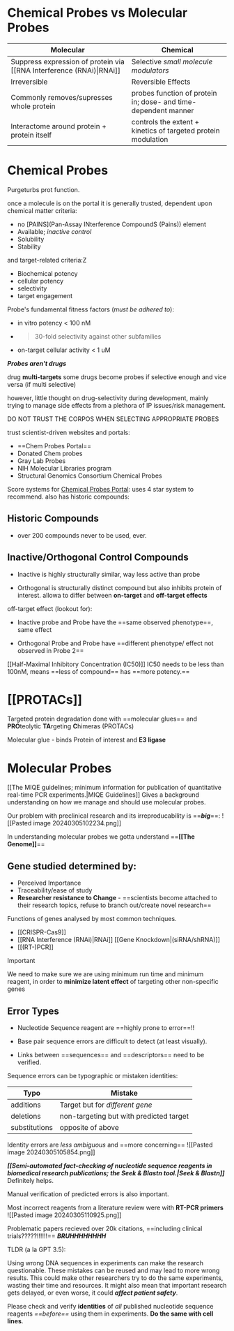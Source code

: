 # Chemical Probes vs Molecular Probes

| Molecular                                                            | Chemical                                                       |
| -------------------------------------------------------------------- | -------------------------------------------------------------- |
| Suppress expression of protein via [[RNA Interference (RNAi)\|RNAi]] | Selective *small molecule modulators*                          |
| Irreversible                                                         | Reversible Effects                                             |
| Commonly removes/supresses whole protein                             | probes function of protein in; dose- and time-dependent manner |
| Interactome around protein + protein itself                          | controls the extent + kinetics of targeted protein modulation  |

# Chemical Probes
Purgeturbs prot function.

once a molecule is on the portal it is generally trusted,
dependent upon chemical matter criteria:
- no [PAINS](Pan-Assay INterference CompoundS (Pains)) element
- Available; *inactive control*
- Solubility
- Stability

and target-related criteria:Z
- Biochemical potency
- cellular potency
- selectivity
- target engagement

Probe's fundamental fitness factors (*must be adhered to*):
- in vitro potency < 100 nM
- >30-fold selectivity against other subfamilies
- on-target cellular activity < 1 uM

***Probes aren't drugs***

drug **multi-targets**
some drugs become probes if selective enough and vice versa (if multi selective)

however, little thought on drug-selectivity during development, mainly trying to manage side effects from a plethora of IP issues/risk management.

DO NOT TRUST THE CORPOS WHEN SELECTING APPROPRIATE PROBES

trust scientist-driven websites and portals:
- ==Chem Probes Portal==
- Donated Chem probes
- Gray Lab Probes
- NIH Molecular Libraries program
- Structural Genomics Consortium Chemical Probes

Score systems for [Chemical Probes Portal](http://www.chemicalprobes.org/):
uses 4 star system to recommend.
also has historic compounds:

## Historic Compounds
- over 200 compounds never to be used, ever.

## Inactive/Orthogonal Control Compounds

- Inactive is highly structurally similar, way less active than probe

- Orthogonal is structurally distinct compound but also inhibits protein of interest.
allowa to differ between **on-target** and **off-target effects**

off-target effect (lookout for):

- Inactive probe and Probe have the ==same observed phenotype==, same effect

- Orthogonal Probe and Probe have ==different phenotype/ effect not observed in Probe 2==

[[Half-Maximal Inhibitory Concentration (IC50)]]
IC50 needs to be less than 100nM,  means ==less of compound== has ==more potency.==


# [[PROTACs]]

Targeted protein degradation done with ==molecular glues== and **PRO**teolytic **TA**rgeting **C**himeras (PROTACs)

Molecular glue - binds Protein of interest and **E3 ligase**



# Molecular Probes

[[The MIQE guidelines; minimum information for publication of quantitative real-time PCR experiments.|MIQE Guidelines]] Gives a background understanding on how we manage and should use molecular probes.

Our problem with preclinical research and its irreproducability is ==***big***==:
![[Pasted image 20240305102234.png]]

In understanding molecular probes we gotta understand ==**[[The Genome]]**==

## Gene studied determined by:

- Perceived Importance
- Traceability/ease of study
- **Researcher resistance to Change** - ==scientists become attached to their research topics, refuse to branch out/create novel research==

Functions of genes analysed by most common techniques.
- [[CRISPR-Cas9]]
- [[RNA Interference (RNAi)|RNAi]] [[Gene Knockdown|(siRNA/shRNA)]]
- [[(RT-)PCR]]

> [!important] 
> We need to make sure we are using minimum run time and minimum reagent, in order to **minimize latent effect** of targeting other non-specific genes
> > 

## Error Types

- Nucleotide Sequence reagent are ==highly prone to error==!!

- Base pair sequence errors are difficult to detect (at least visually).

- Links between ==sequences== and ==descriptors== need to be verified.

Sequence errors can be typographic or mistaken identities:

| Typo          | Mistake                                 |
| ------------- | --------------------------------------- |
| additions     | Target but for *different gene*         |
| deletions     | non-targeting but with predicted target |
| substitutions | opposite of above                       |

Identity errors are *less ambiguous* and ==more concerning==
![[Pasted image 20240305105854.png]]

***[[Semi-automated fact-checking of nucleotide sequence reagents in biomedical research publications; the Seek & Blastn tool.|Seek & Blastn]]*** Definitely helps.

Manual verification of predicted errors is also important.

Most incorrect reagents from a literature review were with **RT-PCR primers**
![[Pasted image 20240305110925.png]]

Problematic papers recieved over 20k citations, ==including clinical trials?????!!!!!!== ***BRUHHHHHHHH***

TLDR (a la GPT 3.5):
  
Using wrong DNA sequences in experiments can make the research questionable. These mistakes can be reused and may lead to more wrong results. This could make other researchers try to do the same experiments, wasting their time and resources. 
It might also mean that important research gets delayed, or even worse, it could ***affect patient safety***.

Please check and verify **identities** of *all* published nucleotide sequence reagents *==before==* using them in experiments. **Do the same with cell lines**.

